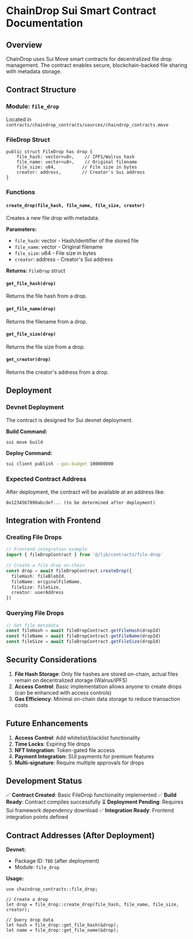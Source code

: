 # ChainDrop Sui Smart Contract Documentation

## Overview
ChainDrop uses Sui Move smart contracts for decentralized file drop management. The contract enables secure, blockchain-backed file sharing with metadata storage.

## Contract Structure

### Module: `file_drop`
Located in `contracts/chaindrop_contracts/sources/chaindrop_contracts.move`

### FileDrop Struct
```move
public struct FileDrop has drop {
    file_hash: vector<u8>,    // IPFS/Walrus hash
    file_name: vector<u8>,    // Original filename
    file_size: u64,          // File size in bytes
    creator: address,        // Creator's Sui address
}
```

### Functions

#### `create_drop(file_hash, file_name, file_size, creator)`
Creates a new file drop with metadata.

**Parameters:**
- `file_hash`: vector<u8> - Hash/identifier of the stored file
- `file_name`: vector<u8> - Original filename
- `file_size`: u64 - File size in bytes
- `creator`: address - Creator's Sui address

**Returns:** `FileDrop` struct

#### `get_file_hash(drop)`
Returns the file hash from a drop.

#### `get_file_name(drop)`
Returns the filename from a drop.

#### `get_file_size(drop)`
Returns the file size from a drop.

#### `get_creator(drop)`
Returns the creator's address from a drop.

## Deployment

### Devnet Deployment
The contract is designed for Sui devnet deployment.

**Build Command:**
```bash
sui move build
```

**Deploy Command:**
```bash
sui client publish --gas-budget 100000000
```

### Expected Contract Address
After deployment, the contract will be available at an address like:
```
0x1234567890abcdef... (to be determined after deployment)
```

## Integration with Frontend

### Creating File Drops
```typescript
// Frontend integration example
import { fileDropContract } from '@/lib/contracts/file-drop'

// Create a file drop on-chain
const drop = await fileDropContract.createDrop({
  fileHash: fileBlobId,
  fileName: originalFileName,
  fileSize: fileSize,
  creator: userAddress
})
```

### Querying File Drops
```typescript
// Get file metadata
const fileHash = await fileDropContract.getFileHash(dropId)
const fileName = await fileDropContract.getFileName(dropId)
const fileSize = await fileDropContract.getFileSize(dropId)
```

## Security Considerations

1. **File Hash Storage**: Only file hashes are stored on-chain, actual files remain on decentralized storage (Walrus/IPFS)
2. **Access Control**: Basic implementation allows anyone to create drops (can be enhanced with access controls)
3. **Gas Efficiency**: Minimal on-chain data storage to reduce transaction costs

## Future Enhancements

1. **Access Control**: Add whitelist/blacklist functionality
2. **Time Locks**: Expiring file drops
3. **NFT Integration**: Token-gated file access
4. **Payment Integration**: SUI payments for premium features
5. **Multi-signature**: Require multiple approvals for drops

## Development Status

✅ **Contract Created**: Basic FileDrop functionality implemented
✅ **Build Ready**: Contract compiles successfully
⏳ **Deployment Pending**: Requires Sui framework dependency download
✅ **Integration Ready**: Frontend integration points defined

## Contract Addresses (After Deployment)

**Devnet:**
- Package ID: `TBD` (after deployment)
- Module: `file_drop`

**Usage:**
```move
use chaindrop_contracts::file_drop;

// Create a drop
let drop = file_drop::create_drop(file_hash, file_name, file_size, creator);

// Query drop data
let hash = file_drop::get_file_hash(&drop);
let name = file_drop::get_file_name(&drop);
```
